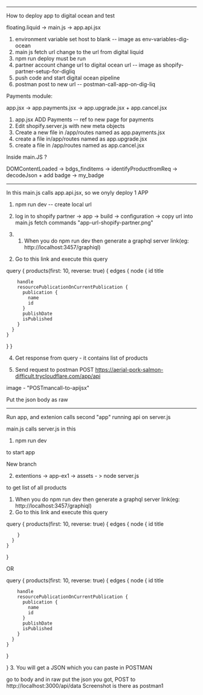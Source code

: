 
---------------------------------------------------------------

How to deploy app to digital ocean and test

floating.liquid -> main.js -> app.api.jsx

1) environment variable set host to blank -- image as env-variables-dig-ocean
2) main js fetch url change to the url from digital liquid
3) npm run deploy must be run
4) partner account change url to digital ocean url -- image as shopify-partner-setup-for-digliq
5) push code and start digital ocean pipeline
6) postman post to new url -- postman-call-app-on-dig-liq

Payments module:


app.jsx -> app.payments.jsx -> app.upgrade.jsx + app.cancel.jsx

1) app.jsx ADD <Link to="/app/payments">Payments</Link>  -- ref to new page for payments
2) Edit shopify.server.js with new meta objects
3) Create a new file in /app/routes named as app.payments.jsx 
4) create a file in/app/routes named as app.upgrade.jsx 
5) create a file in /app/routes named as app.cancel.jsx 


Inside main.JS ?

DOMContentLoaded -> bdgs_finditems -> identifyProductfromReq -> decodeJson + add badge -> my_badge




----------------------------------------------------------------

In this main.js calls app.api.jsx, so we onyly deploy 1 APP

1) npm run dev -- create local url

2) log in to shopify partner -> app -> build -> configuration -> copy url into main.js fetch commands  "app-url-shopify-partner.png"

3) 1. When you do npm run dev then generate a graphql server link(eg: http://localhost:3457/graphiql)
2. Go to this link and execute this query 

query {
  products(first: 10, reverse: true) {
    edges {
      node {
        id
        title
        
        handle
        resourcePublicationOnCurrentPublication {
          publication {
            name
            id
          }
          publishDate
          isPublished
        }
      }
    }
  }
}

4) Get response from query - it contains list of products

5) Send request to postman POST https://aerial-pork-salmon-difficult.trycloudflare.com/app/api

image - "POSTmancall-to-apijsx"

Put the json body as raw

----------------------------------------------------------

Run app, and extenion calls second "app" running api on server.js

main.js calls server.js in this

1) npm run dev 

to start app

New branch

 2) extentions -> app-ex1 -> assets - > node server.js

to get list of all products

1. When you do npm run dev then generate a graphql server link(eg: http://localhost:3457/graphiql)
2. Go to this link and execute this query 

query {
  products(first: 10, reverse: true) {
    edges {
      node {
        id
        title

        }
      }
    }
  }

  OR


query {
  products(first: 10, reverse: true) {
    edges {
      node {
        id
        title
        
        handle
        resourcePublicationOnCurrentPublication {
          publication {
            name
            id
          }
          publishDate
          isPublished
        }
      }
    }
  }

}
3. You will get a JSON which you can paste in POSTMAN

go to body and in raw put the json you got, POST to http://localhost:3000/api/data
Screenshot is there as postman1